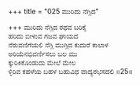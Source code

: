 +++
title = "025 ಮುರಿದು ನೆಗ್ಗಿದ"

+++
ಮುರಿದು ನೆಗ್ಗಿದ ರಥವ ಬರಿಕೈ  
ಹರಿದು ಬೀಳುವ ಗಜವ ಘಾಯದ  
ನೆರುವಣಿಗೆಯಲಿ ನೆಗ್ಗಿ ಮುಗ್ಗಿದ ಕುದುರೆ ಕಾಲಾಳ  
ಅರಿಯೆನಭಿವರ್ಣಿಸಲು ಬಲ ಮು  
ಕ್ಕುರಿಕಿಕೊಂಡುದು ಮೇಲೆ ಮೇಲ  
ಳ್ಳಿರಿವ ಕಹಳೆಯ ಬಹಳ ಬಹುವಿಧ ವಾದ್ಯರಭಸದಲಿ     ॥25॥
